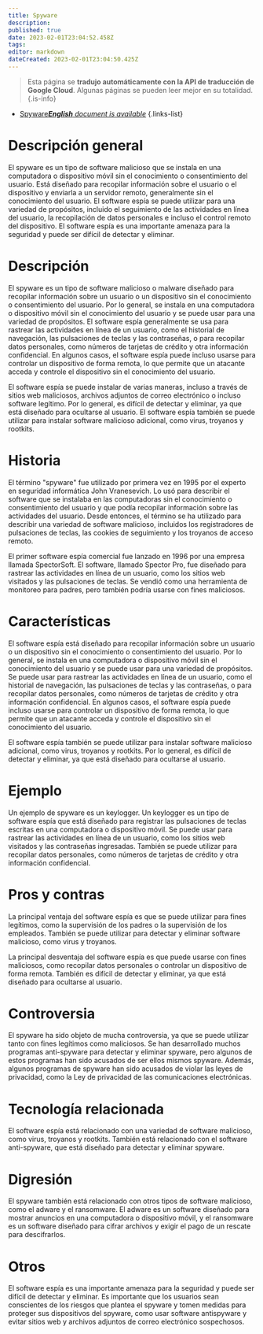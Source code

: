 ```yaml
---
title: Spyware
description: 
published: true
date: 2023-02-01T23:04:52.458Z
tags: 
editor: markdown
dateCreated: 2023-02-01T23:04:50.425Z
---
```


> Esta página se **tradujo automáticamente con la API de traducción de Google Cloud**.
Algunas páginas se pueden leer mejor en su totalidad.{.is-info}



- [Spyware***English** document is available*](/en/Knowledge-base/Dictionary/spyware)
{.links-list}


# Descripción general

El spyware es un tipo de software malicioso que se instala en una computadora o dispositivo móvil sin el conocimiento o consentimiento del usuario. Está diseñado para recopilar información sobre el usuario o el dispositivo y enviarla a un servidor remoto, generalmente sin el conocimiento del usuario. El software espía se puede utilizar para una variedad de propósitos, incluido el seguimiento de las actividades en línea del usuario, la recopilación de datos personales e incluso el control remoto del dispositivo. El software espía es una importante amenaza para la seguridad y puede ser difícil de detectar y eliminar.

# Descripción

El spyware es un tipo de software malicioso o malware diseñado para recopilar información sobre un usuario o un dispositivo sin el conocimiento o consentimiento del usuario. Por lo general, se instala en una computadora o dispositivo móvil sin el conocimiento del usuario y se puede usar para una variedad de propósitos. El software espía generalmente se usa para rastrear las actividades en línea de un usuario, como el historial de navegación, las pulsaciones de teclas y las contraseñas, o para recopilar datos personales, como números de tarjetas de crédito y otra información confidencial. En algunos casos, el software espía puede incluso usarse para controlar un dispositivo de forma remota, lo que permite que un atacante acceda y controle el dispositivo sin el conocimiento del usuario.

El software espía se puede instalar de varias maneras, incluso a través de sitios web maliciosos, archivos adjuntos de correo electrónico o incluso software legítimo. Por lo general, es difícil de detectar y eliminar, ya que está diseñado para ocultarse al usuario. El software espía también se puede utilizar para instalar software malicioso adicional, como virus, troyanos y rootkits.

# Historia

El término "spyware" fue utilizado por primera vez en 1995 por el experto en seguridad informática John Vranesevich. Lo usó para describir el software que se instalaba en las computadoras sin el conocimiento o consentimiento del usuario y que podía recopilar información sobre las actividades del usuario. Desde entonces, el término se ha utilizado para describir una variedad de software malicioso, incluidos los registradores de pulsaciones de teclas, las cookies de seguimiento y los troyanos de acceso remoto.

El primer software espía comercial fue lanzado en 1996 por una empresa llamada SpectorSoft. El software, llamado Spector Pro, fue diseñado para rastrear las actividades en línea de un usuario, como los sitios web visitados y las pulsaciones de teclas. Se vendió como una herramienta de monitoreo para padres, pero también podría usarse con fines maliciosos.

# Características

El software espía está diseñado para recopilar información sobre un usuario o un dispositivo sin el conocimiento o consentimiento del usuario. Por lo general, se instala en una computadora o dispositivo móvil sin el conocimiento del usuario y se puede usar para una variedad de propósitos. Se puede usar para rastrear las actividades en línea de un usuario, como el historial de navegación, las pulsaciones de teclas y las contraseñas, o para recopilar datos personales, como números de tarjetas de crédito y otra información confidencial. En algunos casos, el software espía puede incluso usarse para controlar un dispositivo de forma remota, lo que permite que un atacante acceda y controle el dispositivo sin el conocimiento del usuario.

El software espía también se puede utilizar para instalar software malicioso adicional, como virus, troyanos y rootkits. Por lo general, es difícil de detectar y eliminar, ya que está diseñado para ocultarse al usuario.

# Ejemplo

Un ejemplo de spyware es un keylogger. Un keylogger es un tipo de software espía que está diseñado para registrar las pulsaciones de teclas escritas en una computadora o dispositivo móvil. Se puede usar para rastrear las actividades en línea de un usuario, como los sitios web visitados y las contraseñas ingresadas. También se puede utilizar para recopilar datos personales, como números de tarjetas de crédito y otra información confidencial.

# Pros y contras

La principal ventaja del software espía es que se puede utilizar para fines legítimos, como la supervisión de los padres o la supervisión de los empleados. También se puede utilizar para detectar y eliminar software malicioso, como virus y troyanos.

La principal desventaja del software espía es que puede usarse con fines maliciosos, como recopilar datos personales o controlar un dispositivo de forma remota. También es difícil de detectar y eliminar, ya que está diseñado para ocultarse al usuario.

# Controversia

El spyware ha sido objeto de mucha controversia, ya que se puede utilizar tanto con fines legítimos como maliciosos. Se han desarrollado muchos programas anti-spyware para detectar y eliminar spyware, pero algunos de estos programas han sido acusados de ser ellos mismos spyware. Además, algunos programas de spyware han sido acusados de violar las leyes de privacidad, como la Ley de privacidad de las comunicaciones electrónicas.

# Tecnología relacionada

El software espía está relacionado con una variedad de software malicioso, como virus, troyanos y rootkits. También está relacionado con el software anti-spyware, que está diseñado para detectar y eliminar spyware.

# Digresión

El spyware también está relacionado con otros tipos de software malicioso, como el adware y el ransomware. El adware es un software diseñado para mostrar anuncios en una computadora o dispositivo móvil, y el ransomware es un software diseñado para cifrar archivos y exigir el pago de un rescate para descifrarlos.

# Otros

El software espía es una importante amenaza para la seguridad y puede ser difícil de detectar y eliminar. Es importante que los usuarios sean conscientes de los riesgos que plantea el spyware y tomen medidas para proteger sus dispositivos del spyware, como usar software antispyware y evitar sitios web y archivos adjuntos de correo electrónico sospechosos.